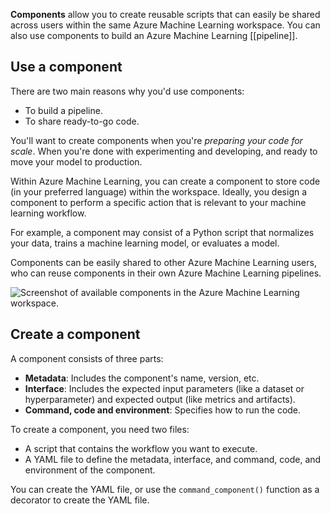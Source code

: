 **Components** allow you to create reusable scripts that can easily be shared across users within the same Azure Machine Learning workspace. You can also use components to build an Azure Machine Learning [[pipeline]].

## Use a component

There are two main reasons why you'd use components:

- To build a pipeline.
- To share ready-to-go code.

You'll want to create components when you're _preparing your code for scale_. When you're done with experimenting and developing, and ready to move your model to production.

Within Azure Machine Learning, you can create a component to store code (in your preferred language) within the workspace. Ideally, you design a component to perform a specific action that is relevant to your machine learning workflow.

For example, a component may consist of a Python script that normalizes your data, trains a machine learning model, or evaluates a model.

Components can be easily shared to other Azure Machine Learning users, who can reuse components in their own Azure Machine Learning pipelines.

![Screenshot of available components in the Azure Machine Learning workspace.](https://learn.microsoft.com/en-us/training/wwl-azure/run-pipelines-azure-machine-learning/media/01-01-components.png)

## Create a component

A component consists of three parts:

- **Metadata**: Includes the component's name, version, etc.
- **Interface**: Includes the expected input parameters (like a dataset or hyperparameter) and expected output (like metrics and artifacts).
- **Command, code and environment**: Specifies how to run the code.

To create a component, you need two files:

- A script that contains the workflow you want to execute.
- A YAML file to define the metadata, interface, and command, code, and environment of the component.

You can create the YAML file, or use the `command_component()` function as a decorator to create the YAML file.